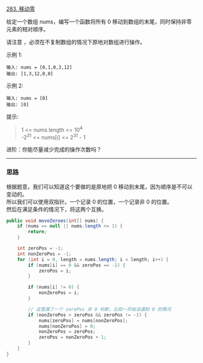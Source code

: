[283. 移动零](https://leetcode.cn/problems/move-zeroes/)

给定一个数组 nums，编写一个函数将所有 0 移动到数组的末尾，同时保持非零元素的相对顺序。

请注意 ，必须在不复制数组的情况下原地对数组进行操作。



示例 1:
```
输入: nums = [0,1,0,3,12]
输出: [1,3,12,0,0]
```
示例 2:
```
输入: nums = [0]
输出: [0]
```

提示:

>1 <= nums.length <= 10<sup>4</sup>  
>-2<sup>31</sup> <= nums[i] <= 2<sup>31</sup> - 1


进阶：你能尽量减少完成的操作次数吗？

<hr/>

### 思路
根据题意，我们可以知道这个要做的是原地把 0 移动到末尾，因为顺序是不可以变动的。  
所以我们可以使用双指针。一个记录 0 的位置，一个记录非 0 的位置。  
然后在满足条件的情况下，将这两个互换。

```java
public void moveZeroes(int[] nums) {    
    if (nums == null || nums.length <= 1) {
        return;
    }

    int zeroPos = -1;
    int nonZeroPos = -1;
    for (int i = 0, length = nums.length; i < length; i++) {
        if (nums[i] == 0 && zeroPos == -1) {
            zeroPos = i;
        }

        if (nums[i] != 0) {
            nonZeroPos = i;
        }

        // 这里漏了一个 zeroPos 非 0 判断，比如一开始没遇到 0 的情况
        if (nonZeroPos > zeroPos && zeroPos != -1) {
            nums[zeroPos] = nums[nonZeroPos];
            nums[nonZeroPos] = 0;
            nonZeroPos = zeroPos;
            zeroPos = nonZeroPos + 1;
        }
    }
}
```